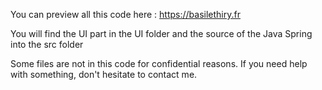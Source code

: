 You can preview all this code here : https://basilethiry.fr

You will find the UI part in the UI folder and the source of the Java Spring into the src folder

Some files are not in this code for confidential reasons. If you need help with something, don't hesitate to contact me.


